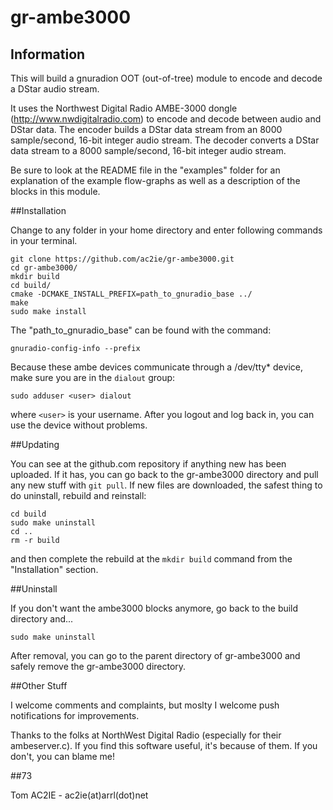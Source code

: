 gr-ambe3000
===========
## Information

This will build a gnuradion OOT (out-of-tree) module to encode and decode a DStar audio stream.

It uses the Northwest Digital Radio AMBE-3000 dongle (http://www.nwdigitalradio.com) to encode and decode between audio and DStar data. The encoder builds a DStar data stream from an 8000 sample/second, 16-bit integer audio stream. The decoder converts a DStar data stream to a 8000 sample/second, 16-bit integer audio stream.

Be sure to look at the README file in the "examples" folder for an explanation of the example flow-graphs as well as a description of the blocks in this module.

##Installation

Change to any folder in your home directory and enter following commands in your terminal.
```
git clone https://github.com/ac2ie/gr-ambe3000.git
cd gr-ambe3000/ 
mkdir build
cd build/
cmake -DCMAKE_INSTALL_PREFIX=path_to_gnuradio_base ../
make
sudo make install
```
The "path_to_gnuradio_base" can be found with the command:
```
gnuradio-config-info --prefix
```

Because these ambe devices communicate through a /dev/tty* device, make sure you are in the `dialout` group:
```
sudo adduser <user> dialout
```
where `<user>` is your username. After you logout and log back in, you can use the device without problems.

##Updating

You can see at the github.com repository if anything new has been uploaded. If it has, you can go back to the gr-ambe3000 directory and pull any new stuff with `git pull`. If new files are downloaded, the safest thing to do uninstall, rebuild and reinstall:
```
cd build
sudo make uninstall
cd ..
rm -r build
```
and then complete the rebuild at the `mkdir build` command from the "Installation" section.

##Uninstall

If you don't want the ambe3000 blocks anymore, go back to the build directory and...
```
sudo make uninstall
```
After removal, you can go to the parent directory of gr-ambe3000 and safely remove the gr-ambe3000 directory.

##Other Stuff

I welcome comments and complaints, but moslty I welcome push notifications for improvements.

Thanks to the folks at NorthWest Digital Radio (especially for their ambeserver.c). If you find this software useful, it's because of them. If you don't, you can blame me!

##73

Tom AC2IE - ac2ie(at)arrl(dot)net
